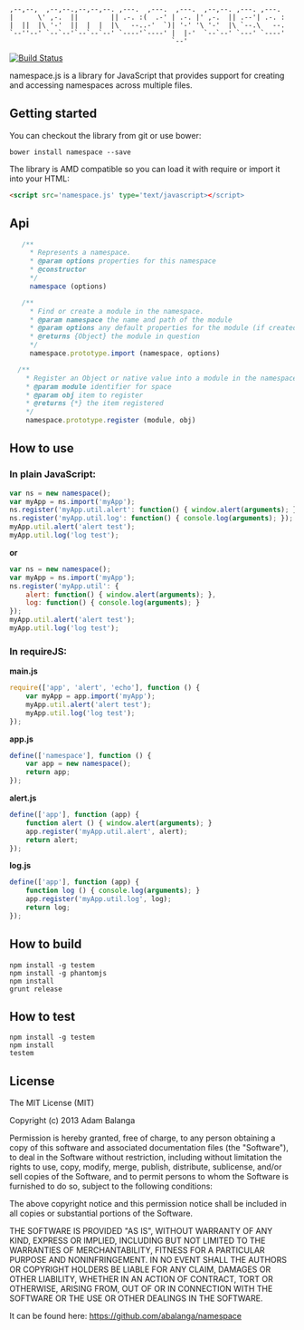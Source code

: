     ,--,--,  ,--,--.,--,--,--. ,---.  ,---.  ,---.  ,--,--. ,---. ,---.
    |      \' ,-.  ||        || .-. :(  .-' | .-. |' ,-.  || .--'| .-. :
    |  ||  |\ '-'  ||  |  |  |\   --..-'  `)| '-' '\ '-'  |\ `--.\   --.
    `--''--' `--`--'`--`--`--' `----'`----' |  |-'  `--`--' `---' `----'
                                            `--'

[![Build Status](https://travis-ci.org/abalanga/namespace.png?branch=master)](https://travis-ci.org/abalanga/namespace/)

namespace.js is a library for JavaScript that provides support for creating and accessing namespaces
across multiple files.

## Getting started

You can checkout the library from git or use bower:

```shell
bower install namespace --save
```
The library is AMD compatible so you can load it with require or import it into your HTML:

```html
<script src='namespace.js' type='text/javascript></script>
```

## Api

```js
   /**
     * Represents a namespace.
     * @param options properties for this namespace
     * @constructor
     */
     namespace (options)
```

```js
   /**
     * Find or create a module in the namespace.
     * @param namespace the name and path of the module
     * @param options any default properties for the module (if created)
     * @returns {Object} the module in question
     */
     namespace.prototype.import (namespace, options)
```

```js
  /**
    * Register an Object or native value into a module in the namespace.
    * @param module identifier for space
    * @param obj item to register
    * @returns {*} the item registered
    */
    namespace.prototype.register (module, obj)

```


## How to use

### In plain JavaScript:

```js
var ns = new namespace();
var myApp = ns.import('myApp');
ns.register('myApp.util.alert': function() { window.alert(arguments); });
ns.register('myApp.util.log': function() { console.log(arguments); });
myApp.util.alert('alert test');
myApp.util.log('log test');
```

**or**

```js
var ns = new namespace();
var myApp = ns.import('myApp');
ns.register('myApp.util': {
    alert: function() { window.alert(arguments); },
    log: function() { console.log(arguments); }
});
myApp.util.alert('alert test');
myApp.util.log('log test');
```

### In requireJS:

**main.js**
```js
require(['app', 'alert', 'echo'], function () {
    var myApp = app.import('myApp');
    myApp.util.alert('alert test');
    myApp.util.log('log test');
});
```

**app.js**
```js
define(['namespace'], function () {
    var app = new namespace();
    return app;
});
```

**alert.js**
```js
define(['app'], function (app) {
    function alert () { window.alert(arguments); }
    app.register('myApp.util.alert', alert);
    return alert;
});
```

**log.js**
```js
define(['app'], function (app) {
    function log () { console.log(arguments); }
    app.register('myApp.util.log', log);
    return log;
});
```

## How to build

```shell
npm install -g testem
npm install -g phantomjs
npm install
grunt release
```

## How to test

```shell
npm install -g testem
npm install
testem
```

## License

The MIT License (MIT)

Copyright (c) 2013 Adam Balanga

Permission is hereby granted, free of charge, to any person obtaining a copy of
this software and associated documentation files (the "Software"), to deal in
the Software without restriction, including without limitation the rights to
use, copy, modify, merge, publish, distribute, sublicense, and/or sell copies of
the Software, and to permit persons to whom the Software is furnished to do so,
subject to the following conditions:

The above copyright notice and this permission notice shall be included in all
copies or substantial portions of the Software.

THE SOFTWARE IS PROVIDED "AS IS", WITHOUT WARRANTY OF ANY KIND, EXPRESS OR
IMPLIED, INCLUDING BUT NOT LIMITED TO THE WARRANTIES OF MERCHANTABILITY, FITNESS
FOR A PARTICULAR PURPOSE AND NONINFRINGEMENT. IN NO EVENT SHALL THE AUTHORS OR
COPYRIGHT HOLDERS BE LIABLE FOR ANY CLAIM, DAMAGES OR OTHER LIABILITY, WHETHER
IN AN ACTION OF CONTRACT, TORT OR OTHERWISE, ARISING FROM, OUT OF OR IN
CONNECTION WITH THE SOFTWARE OR THE USE OR OTHER DEALINGS IN THE SOFTWARE.


It can be found here: https://github.com/abalanga/namespace